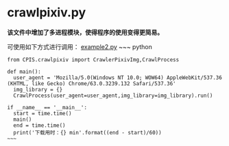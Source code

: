# crawlpixiv.py
 **该文件中增加了多进程模块，使得程序的使用变得更简易。**
    
  可使用如下方式进行调用：
    [example2.py](example.py)
    ~~~ python
    
    from CPIS.crawlpixiv import CrawlerPixivImg,CrawlProcess
    
    def main():
      user_agent = 'Mozilla/5.0(Windows NT 10.0; WOW64) AppleWebKit/537.36 (KHTML, like Gecko) Chrome/63.0.3239.132 Safari/537.36'
      img_library = {}
      CrawlProcess(user_agent=user_agent,img_library=img_library).run()

    if __name__ == '__main__':
      start = time.time()
      main()
      end = time.time()
      print('下载用时：{} min'.format((end - start)/60))
    ~~~
